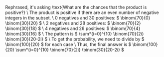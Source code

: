 Rephrased, it's asking \text{What are the chances that the product is positive?} \\
The product is positive if there are an even number of negative integers in the subset. \\
0 negatives and 30 positives: $ \binom{70}{0} \binom{30}{20} $ \\
2 negatives and 28 positives: $ \binom{70}{2} \binom{30}{18} $ \\
4 negatives and 26 positives: $ \binom{70}{4} \binom{30}{16} $ \\
The pattern is $ \sum*{i=0}^{10} \binom{70}{2i} \binom{30}{20-2i} $ \\
To get the probability, we need to divide by $ \binom{100}{20} $ for each case \\
Thus, the final answer is $ \binom{100}{20} \sum*{i=0}^{10} \binom{70}{2i} \binom{30}{20-2i} $
